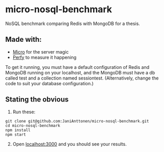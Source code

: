 # micro-nosql-benchmark
NoSQL benchmark comparing Redis with MongoDB for a thesis.
## Made with:
- [Micro](https://github.com/zeit/micro) for the server magic
- [Perfy](https://github.com/onury/perfy) to measure it happening

To get it running, you must have a default configuration of Redis and MongoDB running on your localhost, and the MongoDB must have a db called test and a collection named sessiontest. (Alternatively, change the code to suit your database configuration.)

## Stating the obvious
1. Run these:
```
git clone git@github.com:JaniAnttonen/micro-nosql-benchmark.git
cd micro-nosql-benchmark
npm install
npm start
```
2. Open [localhost:3000](http://localhost:3000) and you should see your results.